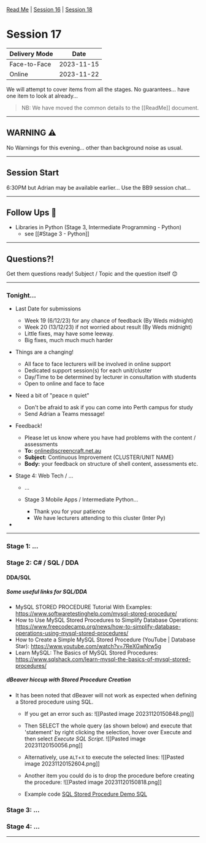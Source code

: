 [Read Me](../ReadMe.md) | [Session 16](../session_16/OSS-16-Programming.md) | [Session 18](../session_18/OSS-18-Programming.md)

# Session 17 

| Delivery Mode | Date       |
|---------------|------------|
| Face-to-Face  | 2023-11-15 |
| Online        | 2023-11-22 |

We will attempt to cover items from all the stages. No guarantees... have one item to look at already...

> NB: We have moved the common details to the [[ReadMe]] document.


---

## WARNING ⚠️
No Warnings for this evening... other than background noise as usual.

---

## Session Start
6:30PM but Adrian may be available earlier...
Use the BB9 session chat...

---

## Follow Ups 🦷
- Libraries in Python (Stage 3, Intermediate Programming - Python) 
	- see [[#Stage 3 - Python]]


---
## Questions?!
Get them questions ready!
Subject / Topic and the question itself 😊

---
### Tonight...
- Last Date for submissions
	- Week 19 (6/12/23) for any chance of feedback (By Weds midnight)
	- Week 20 (13/12/23) if not worried about result (By Weds midnight)
	- Little fixes, may have some leeway.
	- Big fixes, much much much harder

- Things are a changing!
	- All face to face lecturers will be involved in online support
	- Dedicated support session(s) for each unit/cluster
	- Day/Time to be determined by lecturer in consultation with students
	- Open to online and face to face

- Need a bit of "peace n quiet"
	- Don't be afraid to ask if you can come into Perth campus for study
	- Send Adrian a Teams message!

- Feedback!
	- Please let us know where you have had problems with the content / assessments
	- **To:** online@screencraft.net.au
	- **Subject:** Continuous Improvement (CLUSTER/UNIT NAME)
	- **Body:** your feedback on structure of shell content, assessments etc.

- Stage 4: Web Tech / ... 
	- ...
	
  - Stage 3 Mobile Apps / Intermediate Python...
	- Thank you for your patience
	- We have lecturers attending to this cluster (Inter Py)

- 
---



### Stage 1: ...

### Stage 2:  C# / SQL / DDA

#### DDA/SQL

##### Some useful links for SQL/DDA

- MySQL STORED PROCEDURE Tutorial With Examples: https://www.softwaretestinghelp.com/mysql-stored-procedure/ 
- How to Use MySQL Stored Procedures to Simplify Database Operations: https://www.freecodecamp.org/news/how-to-simplify-database-operations-using-mysql-stored-procedures/
- How to Create a Simple MySQL Stored Procedure (YouTube | Database Star): https://www.youtube.com/watch?v=7ReXGwNrw5g
- Learn MySQL: The Basics of MySQL Stored Procedures: https://www.sqlshack.com/learn-mysql-the-basics-of-mysql-stored-procedures/

##### dBeaver hiccup with Stored Procedure Creation

 - It has been noted that dBeaver will not work as expected when defining a Stored procedure using SQL.
	 - If you get an error such as:
		   ![[Pasted image 20231120150848.png]]
		   
	 - Then SELECT the whole query (as shown below) and execute that 'statement' by right clicking the selection, hover over Execute and then select *Execute SQL Script*.
		   ![[Pasted image 20231120150056.png]]
		   
	- Alternatively, use `ALT`+`X` to execute the selected lines:
		   ![[Pasted image 20231120152604.png]]
		   
	- Another item you could do is to drop the procedure before creating the procedure:
		  ![[Pasted image 20231120150818.png]]
	- Example code [SQL Stored Procedure Demo SQL](SQL-Stored-Procedure-Demo.sql)
		


### Stage 3: ...


### Stage 4: ...

---
